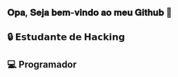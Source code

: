 ## 𝐎𝐩𝐚, 𝐒𝐞𝐣𝐚 𝐛𝐞𝐦-𝐯𝐢𝐧𝐝𝐨 𝐚𝐨 𝐦𝐞𝐮 𝐆𝐢𝐭𝐡𝐮𝐛 👋
## 🔒 𝗘𝘀𝘁𝘂𝗱𝗮𝗻𝘁𝗲 𝗱𝗲 𝗛𝗮𝗰𝗸𝗶𝗻𝗴
## 💻 Programador

<!--
**SrJare337/SrJare337** is a ✨ _special_ ✨ repository because its `README.md` (this file) appears on your GitHub profile.

Here are some ideas to get you started:

- ##💻 𝗘𝘀𝘁𝘂𝗱𝗮𝗻𝘁𝗲 𝗱𝗲 𝗛𝗮𝗰𝗸𝗶𝗻𝗴 ...
- 🌱 I’m currently learning ...
- 👯 I’m looking to collaborate on ...
- 🤔 I’m looking for help with ...
- 💬 Ask me about ...
- 📫 How to reach me: ...
- 😄 Pronouns: ...
- ⚡ Fun fact: ...
-->
